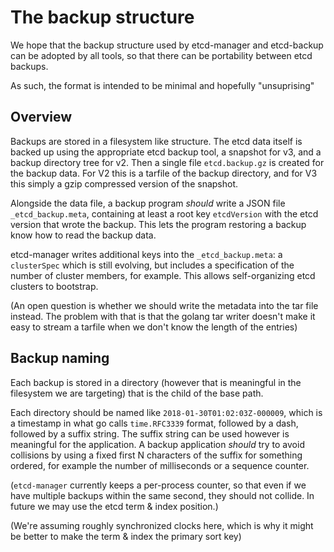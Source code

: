 # The backup structure

We hope that the backup structure used by etcd-manager and etcd-backup can be adopted by all tools,
so that there can be portability between etcd backups.

As such, the format is intended to be minimal and hopefully "unsuprising"

## Overview

Backups are stored in a filesystem like structure.  The etcd data itself is backed up using the appropriate etcd backup tool,
a snapshot for v3, and a backup directory tree for v2.  Then a single file `etcd.backup.gz` is created for the backup data.
For V2 this is a tarfile of the backup directory, and for V3 this simply a gzip compressed version of the snapshot.

Alongside the data file, a backup program _should_ write a JSON file `_etcd_backup.meta`, containing
at least a root key `etcdVersion` with the etcd version that wrote the backup.
This lets the program restoring a backup know how to read the backup data.

etcd-manager writes additional keys into the `_etcd_backup.meta`: a `clusterSpec` which is still evolving, but
includes a specification of the number of cluster members, for example.  This allows self-organizing etcd clusters to
bootstrap.

(An open question is whether we should write the metadata into the tar file instead.  The problem with that is that the golang
tar writer doesn't make it easy to stream a tarfile when we don't know the length of the entries)

## Backup naming

Each backup is stored in a directory (however that is meaningful in the filesystem we are targeting) that is the child
of the base path.

Each directory should be named like `2018-01-30T01:02:03Z-000009`, which is a timestamp in what go calls `time.RFC3339` format,
followed by a dash, followed by a suffix string.  The suffix string can be used however is meaningful for the application.
A backup application _should_ try to avoid collisions by using a fixed first N characters of the suffix for something ordered,
for example the number of milliseconds or a sequence counter.

(`etcd-manager` currently keeps a per-process counter, so that even if we have multiple backups within the same second, they
should not collide.  In future we may use the etcd term & index position.)

(We're assuming roughly synchronized clocks here, which is why it might be better to make the term & index the primary sort key)